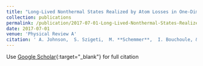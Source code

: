 ```yaml
---
title: "Long-Lived Nonthermal States Realized by Atom Losses in One-Dimensional Quasicondensates"
collection: publications
permalink: /publication/2017-07-01-Long-Lived-Nonthermal-States-Realized-by-Atom-Losses-in-One-Dimensional-Quasicondensates
date: 2017-07-01
venue: 'Physical Review A'
citation: ' A. Johnson,  S. Szigeti,  M. **Schemmer**,  I. Bouchoule, &quot;Long-Lived Nonthermal States Realized by Atom Losses in One-Dimensional Quasicondensates.&quot; Physical Review A, 2017.'
---
```

Use [Google Scholar](https://scholar.google.com/scholar?q=Long+Lived+Nonthermal+States+Realized+by+Atom+Losses+in+One+Dimensional+Quasicondensates){:target="_blank"} for full citation